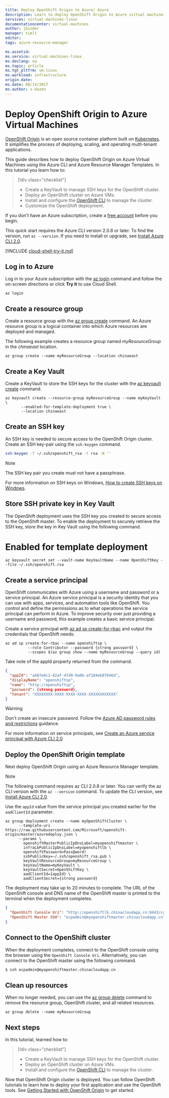 ```yaml
---
title: Deploy OpenShift Origin to Azure| Azure
description: Learn to deploy OpenShift Origin to Azure virtual machines.
services: virtual-machines-linux
documentationcenter: virtual-machines
author: jbinder
manager: timlt 
editor: 
tags: azure-resource-manager

ms.assetid: 
ms.service: virtual-machines-linux
ms.devlang: na
ms.topic: article
ms.tgt_pltfrm: vm-linux
ms.workload: infrastructure
origin.date: 
ms.date: 08/14/2017
ms.author: v-dazen
---
```


# Deploy OpenShift Origin to Azure Virtual Machines 

[OpenShift Origin](https://www.openshift.org/) is an open source container platform built on [Kubernetes](https://kubernetes.io/). It simplifies the process of deploying, scaling, and operating multi-tenant applications. 

This guide describes how to deploy OpenShift Origin on Azure Virtual Machines using the Azure CLI and Azure Resource Manager Templates. In this tutorial you learn how to:

> [!div class="checklist"]
> * Create a KeyVault to manage SSH keys for the OpenShift cluster.
> * Deploy an OpenShift cluster on Azure VMs. 
> * Install and configure the [OpenShift CLI](https://docs.openshift.org/latest/cli_reference/index.html#cli-reference-index) to manage the cluster.
> * Customize the OpenShift deployment.

If you don't have an Azure subscription, create a [free account](https://www.azure.cn/pricing/1rmb-trial/?WT.mc_id=A261C142F) before you begin.

This quick start requires the Azure CLI version 2.0.8 or later. To find the version, run `az --version`. If you need to install or upgrade, see [Install Azure CLI 2.0]( /cli/azure/install-azure-cli). 

[!INCLUDE [cloud-shell-try-it.md](../../../includes/cloud-shell-try-it.md)]

## Log in to Azure 
Log in to your Azure subscription with the [az login](https://docs.microsoft.com/cli/azure/#login) command and follow the on-screen directions or click **Try it** to use Cloud Shell.

```azurecli 
az login
```
## Create a resource group

Create a resource group with the [az group create](https://docs.microsoft.com/cli/azure/group#create) command. An Azure resource group is a logical container into which Azure resources are deployed and managed. 

The following example creates a resource group named *myResourceGroup* in the *chinaeast* location.

```azurecli 
az group create --name myResourceGroup --location chinaeast
```

## Create a Key Vault
Create a KeyVault to store the SSH keys for the cluster with the [az keyvault create](https://docs.microsoft.com/cli/azure/keyvault#create) command.  

```azurecli 
az keyvault create --resource-group myResourceGroup --name myKeyVault \
       --enabled-for-template-deployment true \
       --location chinaeast
```

## Create an SSH key 
An SSH key is needed to secure access to the OpenShift Origin cluster. Create an SSH key-pair using the `ssh-keygen` command. 

 ```bash
ssh-keygen -f ~/.ssh/openshift_rsa -t rsa -N ''
```

> [!NOTE]
> The SSH key pair you create must not have a passphrase.

For more information on SSH keys on Windows, [How to create SSH keys on Windows](/virtual-machines/linux/ssh-from-windows).

## Store SSH private key in Key Vault
The OpenShift deployment uses the SSH key you created to secure access to the OpenShift master. To enable the deployment to securely retrieve the SSH key, store the key in Key Vault using the following command.

# Enabled for template deployment
```azurecli
az keyvault secret set --vault-name KeyVaultName --name OpenShiftKey --file ~/.ssh/openshift.rsa
```

## Create a service principal 
OpenShift communicates with Azure using a username and password or a service principal. An Azure service principal is a security identity that you can use with apps, services, and automation tools like OpenShift. You control and define the permissions as to what operations the service principal can perform in Azure. To improve security over just providing a username and password, this example creates a basic service principal.

Create a service principal with [az ad sp create-for-rbac](https://docs.microsoft.com/cli/azure/ad/sp#create-for-rbac) and output the credentials that OpenShift needs:

```azurecli
az ad sp create-for-rbac --name openshiftsp \
          --role Contributor --password {strong password} \
          --scopes $(az group show --name myResourceGroup --query id)
```
Take note of the appId property returned from the command.
```json
{
  "appId": "a487e0c1-82af-47d9-9a0b-af184eb87646d",
  "displayName": "openshiftsp",
  "name": "http://openshiftsp",
  "password": {strong password},
  "tenant": "XXXXXXXX-XXXX-XXXX-XXXX-XXXXXXXXXXXX"
}
```
 > [!WARNING] 
 > Don't create an insecure password.  Follow the
 > [Azure AD password rules and restrictions](/active-directory/active-directory-passwords-policy) guidance.

For more information on service principals, see [Create an Azure service principal with Azure CLI 2.0](https://docs.microsoft.com/cli/azure/create-an-azure-service-principal-azure-cli)

## Deploy the OpenShift Origin template
Next deploy OpenShift Origin using an Azure Resource Manager template. 

> [!NOTE] 
> The following command requires az CLI 2.0.8 or later. You can verify the az CLI version with the `az --version` command. To update the CLI version, see [Install Azure CLI 2.0]( /cli/azure/install-azure-cli).

Use the `appId` value from the service principal you created earlier for the `aadClientId` parameter.

```azurecli 
az group deployment create --name myOpenShiftCluster \
      --template-uri https://raw.githubusercontent.com/Microsoft/openshift-origin/master/azuredeploy.json \
      --params \ 
        openshiftMasterPublicIpDnsLabel=myopenshiftmaster \
        infraLbPublicIpDnsLabel=myopenshiftlb \
        openshiftPassword=Pass@word!
        sshPublicKey=~/.ssh/openshift_rsa.pub \
        keyVaultResourceGroup=myResourceGroup \
        keyVaultName=myKeyVault \
        keyVaultSecret=OpenShiftKey \
        aadClientId={appId} \
        aadClientSecret={strong password} 
```
The deployment may take up to 20 minutes to complete. The URL of the OpenShift console and DNS name of the OpenShift master is printed to the terminal when the deployment completes.

```json
{
  "OpenShift Console Uri": "http://openshiftlb.chinacloudapp.cn:8443/console",
  "OpenShift Master SSH": "ocpadmin@myopenshiftmaster.chinacloudapp.cn"
}
```
## Connect to the OpenShift cluster
When the deployment completes, connect to the OpenShift console using the browser using the `OpenShift Console Uri`. Alternatively, you can connect to the OpenShift master using the following command.

```bash
$ ssh ocpadmin@myopenshiftmaster.chinacloudapp.cn
```

## Clean up resources
When no longer needed, you can use the [az group delete](https://docs.microsoft.com/cli/azure/group#delete) command to remove the resource group, OpenShift cluster, and all related resources.

```azurecli 
az group delete --name myResourceGroup
```

## Next steps

In this tutorial, learned how to:
> [!div class="checklist"]
> * Create a KeyVault to manage SSH keys for the OpenShift cluster.
> * Deploy an OpenShift cluster on Azure VMs. 
> * Install and configure the [OpenShift CLI](https://docs.openshift.org/latest/cli_reference/index.html#cli-reference-index) to manage the cluster.

Now that OpenShift Origin cluster is deployed. You can follow OpenShift tutorials to learn how to deploy your first application and use the OpenShift tools. See [Getting Started with OpenShift Origin](https://docs.openshift.org/latest/getting_started/index.html) to get started.